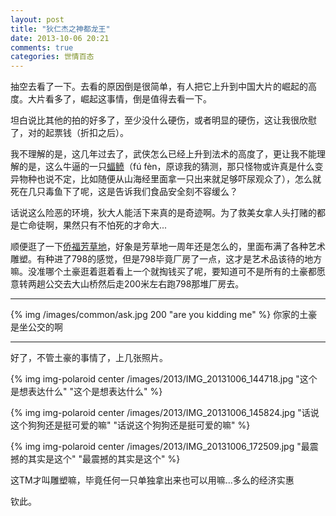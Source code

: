 ```yaml
---
layout: post
title: "狄仁杰之神都龙王"
date: 2013-10-06 20:21
comments: true
categories: 世情百态
---
```


  抽空去看了一下。去看的原因倒是很简单，有人把它上升到中国大片的崛起的高度。大片看多了，崛起这事情，倒是值得去看一下。

  坦白说比其他的拍的好多了，至少没什么硬伤，或者明显的硬伤，这让我很欣慰了，对的起票钱（折扣之后）。

<!-- more -->

  我不理解的是，这几年过去了，武侠怎么已经上升到法术的高度了，更让我不能理解的是，这么牛逼的一只[蝠鲼][1]（fú fèn，原谅我的猜测，那只怪物或许真是什么变异物种也说不定，比如随便从山海经里面拿一只出来就足够吓尿观众了），怎么就死在几只毒鱼下了呢，这是告诉我们食品安全刻不容缓么？

  话说这么险恶的环境，狄大人能活下来真的是奇迹啊。为了救美女拿人头打赌的都是亡命徒啊，果然只有不怕死的才命大...

  顺便逛了一下[侨福芳草地][2]，好象是芳草地一周年还是怎么的，里面布满了各种艺术雕塑。有种进了798的感觉，但是798毕竟厂房了一点，这才是艺术品该待的地方嘛。没准哪个土豪逛着逛着看上一个就掏钱买了呢，要知道可不是所有的土豪都愿意转两趟公交去大山桥然后走200米左右跑798那堆厂房去。

--------

{% img /images/common/ask.jpg 200 "are you kidding me" %} 你家的土豪是坐公交的啊

--------

  好了，不管土豪的事情了，上几张照片。

{% img img-polaroid center /images/2013/IMG_20131006_144718.jpg  "这个是想表达什么" "这个是想表达什么" %}

{% img img-polaroid center /images/2013/IMG_20131006_145824.jpg "话说这个狗狗还是挺可爱的嘛" "话说这个狗狗还是挺可爱的嘛" %}

{% img img-polaroid center /images/2013/IMG_20131006_172509.jpg "最震撼的其实是这个" "最震撼的其实是这个" %}

  这TM才叫雕塑嘛，毕竟任何一只单独拿出来也可以用嘛...多么的经济实惠

  钦此。

[1]: http://baike.baidu.com/link?url=dWI58A0UeuCs95DyVPXFM-4bT9b4wQyRlXRSbA3o2u0ShtN1Rhum3rLMJSoKyGwO   "蝠鲼"
[2]: http://www.parkviewgreen.com/cn/ "侨福芳草地"
